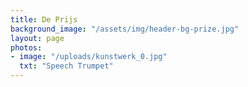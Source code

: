 ```yaml
---
title: De Prijs
background_image: "/assets/img/header-bg-prize.jpg"
layout: page
photos:
- image: "/uploads/kunstwerk_0.jpg"
  txt: "Speech Trumpet"
---
```



